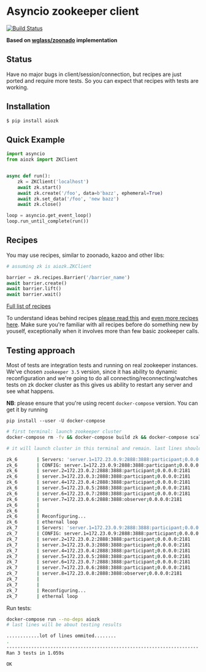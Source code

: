 # Asyncio zookeeper client

[![Build Status](https://travis-ci.org/tipsi/aiozk.svg?branch=master)](https://travis-ci.org/tipsi/aiozk)

**Based on [wglass/zoonado](https://github.com/wglass/zoonado/tree/master/zoonado) implementation**

## Status

Have no major bugs in client/session/connection, but recipes are just ported and require more tests.
So you can expect that recipes with tests are working.

## Installation

```bash
$ pip install aiozk
```


## Quick Example

```python
import asyncio
from aiozk import ZKClient


async def run():
    zk = ZKClient('localhost')
    await zk.start()
    await zk.create('/foo', data=b'bazz', ephemeral=True)
    await zk.set_data('/foo', 'new bazz')
    await zk.close()

loop = asyncio.get_event_loop()
loop.run_until_complete(run())
```

## Recipes

You may use recipes, similar to zoonado, kazoo and other libs:

```python
# assuming zk is aiozk.ZKClient

barrier = zk.recipes.Barrier('/barrier_name')
await barrier.create()
await barrier.lift()
await barrier.wait()
```

[Full list of recipes](https://github.com/tipsi/aiozk/tree/master/aiozk/recipes)

To understand ideas behind recipes [please read this](https://zookeeper.apache.org/doc/trunk/recipes.html) and [even more recipes here](http://curator.apache.org/curator-recipes/index.html). Make sure you're familiar with all recipes before do something new by youself, exceptionally when it involves more than few basic zookeeper calls.

## Testing approach

Most of tests are integration tests and running on real zookeeper instances.
We've chosen `zookeeper 3.5` version, since it has ability to dynamic reconfiguration and we're going to do all connecting/reconnecting/watches tests on zk docker cluster as this gives us ability to restart any server and see what happens.

**NB**: please ensure that you're using recent `docker-compose` version. You can get it by running

```
pip install --user -U docker-compose
```

```sh
# first terminal: launch zookeeper cluster
docker-compose rm -fv && docker-compose build zk && docker-compose scale zk=7 && docker-compose up zk_seed zk

# it will launch cluster in this terminal and remain. last lines should be like this:

zk_6       | Servers: 'server.1=172.23.0.9:2888:3888:participant;0.0.0.0:2181\nserver.2=172.23.0.2:2888:3888:participant;0.0.0.0:2181\nserver.3=172.23.0.3:2888:3888:participant;0.0.0.0:2181\nserver.4=172.23.0.4:2888:3888:participant;0.0.0.0:2181\nserver.5=172.23.0.5:2888:3888:participant;0.0.0.0:2181\nserver.6=172.23.0.7:2888:3888:participant;0.0.0.0:2181'
zk_6       | CONFIG: server.1=172.23.0.9:2888:3888:participant;0.0.0.0:2181
zk_6       | server.2=172.23.0.2:2888:3888:participant;0.0.0.0:2181
zk_6       | server.3=172.23.0.3:2888:3888:participant;0.0.0.0:2181
zk_6       | server.4=172.23.0.4:2888:3888:participant;0.0.0.0:2181
zk_6       | server.5=172.23.0.5:2888:3888:participant;0.0.0.0:2181
zk_6       | server.6=172.23.0.7:2888:3888:participant;0.0.0.0:2181
zk_6       | server.7=172.23.0.6:2888:3888:observer;0.0.0.0:2181
zk_6       |
zk_6       |
zk_6       | Reconfiguring...
zk_6       | ethernal loop
zk_7       | Servers: 'server.1=172.23.0.9:2888:3888:participant;0.0.0.0:2181\nserver.2=172.23.0.2:2888:3888:participant;0.0.0.0:2181\nserver.3=172.23.0.3:2888:3888:participant;0.0.0.0:2181\nserver.4=172.23.0.4:2888:3888:participant;0.0.0.0:2181\nserver.5=172.23.0.5:2888:3888:participant;0.0.0.0:2181\nserver.6=172.23.0.7:2888:3888:participant;0.0.0.0:2181\nserver.7=172.23.0.6:2888:3888:participant;0.0.0.0:2181'
zk_7       | CONFIG: server.1=172.23.0.9:2888:3888:participant;0.0.0.0:2181
zk_7       | server.2=172.23.0.2:2888:3888:participant;0.0.0.0:2181
zk_7       | server.3=172.23.0.3:2888:3888:participant;0.0.0.0:2181
zk_7       | server.4=172.23.0.4:2888:3888:participant;0.0.0.0:2181
zk_7       | server.5=172.23.0.5:2888:3888:participant;0.0.0.0:2181
zk_7       | server.6=172.23.0.7:2888:3888:participant;0.0.0.0:2181
zk_7       | server.7=172.23.0.6:2888:3888:participant;0.0.0.0:2181
zk_7       | server.8=172.23.0.8:2888:3888:observer;0.0.0.0:2181
zk_7       |
zk_7       |
zk_7       | Reconfiguring...
zk_7       | ethernal loop
```

Run tests:

```sh
docker-compose run --no-deps aiozk
# last lines will be about testing results

............lot of lines ommited........
.
----------------------------------------------------------------------
Ran 3 tests in 1.059s

OK

```
